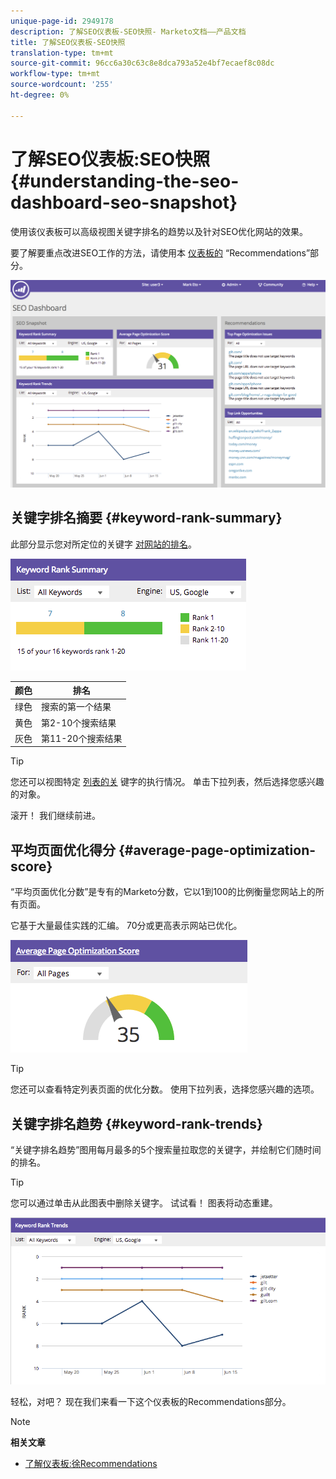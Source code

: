 ```yaml
---
unique-page-id: 2949178
description: 了解SEO仪表板-SEO快照- Marketo文档——产品文档
title: 了解SEO仪表板-SEO快照
translation-type: tm+mt
source-git-commit: 96cc6a30c63c8e8dca793a52e4bf7ecaef8c08dc
workflow-type: tm+mt
source-wordcount: '255'
ht-degree: 0%

---
```



# 了解SEO仪表板:SEO快照 {#understanding-the-seo-dashboard-seo-snapshot}

使用该仪表板可以高级视图关键字排名的趋势以及针对SEO优化网站的效果。

要了解要重点改进SEO工作的方法，请使用本 [仪表板的](understanding-the-seo-dashboard-seo-recommendations.md) “Recommendations”部分。

![](assets/image2014-9-17-21-3a32-3a22.png)

## 关键字排名摘要 {#keyword-rank-summary}

此部分显示您对所定位的关键字 [对网站的排名](../../../../product-docs/additional-apps/seo/keywords/seo-add-keywords.md)。

![](assets/image2014-9-17-21-3a34-3a5.png)

| 颜色 | 排名 |
|---|---|
| 绿色 | 搜索的第一个结果 |
| 黄色 | 第2-10个搜索结果 |
| 灰色 | 第11-20个搜索结果 |

>[!TIP]
>
>您还可以视图特定 [列表的关](../../../../product-docs/additional-apps/seo/keywords/seo-add-remove-keywords-from-a-list.md) 键字的执行情况。 单击下拉列表，然后选择您感兴趣的对象。

滚开！ 我们继续前进。

## 平均页面优化得分 {#average-page-optimization-score}

“平均页面优化分数”是专有的Marketo分数，它以1到100的比例衡量您网站上的所有页面。

它基于大量最佳实践的汇编。 70分或更高表示网站已优化。

![](assets/image2014-9-17-21-3a35-3a55.png)

>[!TIP]
>
>您还可以查看特定列表页面的优化分数。 使用下拉列表，选择您感兴趣的选项。

## 关键字排名趋势 {#keyword-rank-trends}

“关键字排名趋势”图用每月最多的5个搜索量拉取您的关键字，并绘制它们随时间的排名。

>[!TIP]
>
>您可以通过单击从此图表中删除关键字。 试试看！ 图表将动态重建。

![](assets/image2014-9-17-21-3a37-3a1.png)

轻松，对吧？ 现在我们来看一下这个仪表板的Recommendations部分。

>[!NOTE]
>
>**相关文章**
>
>* [了解仪表板:徐Recommendations](understanding-the-seo-dashboard-seo-recommendations.md)

>



